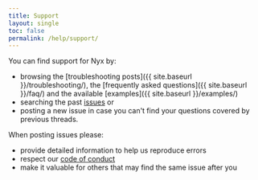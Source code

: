 ```yaml
---
title: Support
layout: single
toc: false
permalink: /help/support/
---
```


You can find support for Nyx by:

* browsing the [troubleshooting posts]({{ site.baseurl }}/troubleshooting/), the [frequently asked questions]({{ site.baseurl }}/faq/) and the available [examples]({{ site.baseurl }}/examples/)
* searching the past [issues](https://github.com/mooltiverse/nyx/issues) or
* posting a new issue in case you can't find your questions covered by previous threads.

When posting issues please:

* provide detailed information to help us reproduce errors
* respect our [code of conduct](https://github.com/mooltiverse/nyx/blob/master/CODE_OF_CONDUCT.md)
* make it valuable for others that may find the same issue after you
